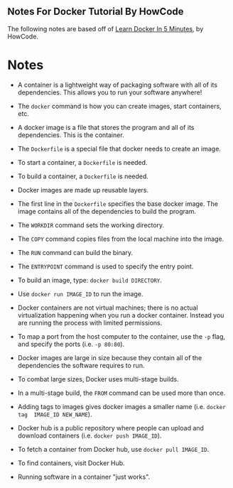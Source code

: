 ## Notes For Docker Tutorial By HowCode

The following notes are based off of [Learn Docker In 5 Minutes](https://www.youtube.com/watch?v=Oni3qxZ4a-w), by HowCode.

# Notes

- A container is a lightweight way of packaging software with all of its dependencies. This allows you to run your software anywhere!

- The `docker` command is how you can create images, start containers, etc.

- A docker image is a file that stores the program and all of its dependencies. This is the container.

- The `Dockerfile` is a special file that docker needs to create an image.

- To start a container, a `Dockerfile` is needed.

- To build a container, a `Dockerfile` is needed.

- Docker images are made up reusable layers.

- The first line in the `Dockerfile` specifies the base docker image. The image contains all of the dependencies to build the program.

- The `WORKDIR` command sets the working directory.

- The `COPY` command copies files from the local machine into the image.

- The `RUN` command can build the binary.

- The `ENTRYPOINT` command is used to specify the entry point.

- To build an image, type: `docker build DIRECTORY`.

- Use `docker run IMAGE_ID` to run the image.

- Docker containers are not virtual machines; there is no actual virtualization happening when you run a docker container. Instead you are running the process with limited permissions.

- To map a port from the host computer to the container, use the `-p` flag, and specify the ports (i.e. `-p 80:80`).

- Docker images are large in size because they contain all of the dependencies the software requires to run.

- To combat large sizes, Docker uses multi-stage builds.

- In a multi-stage build, the `FROM` command can be used more than once.

- Adding tags to images gives docker images a smaller name (i.e. `docker tag  IMAGE_ID NEW_NAME`).

- Docker hub is a public repository where people can upload and download containers (i.e. `docker push IMAGE_ID`).

- To fetch a container from Docker hub, use `docker pull IMAGE_ID`.

- To find containers, visit Docker Hub.

- Running software in a container "just works".
